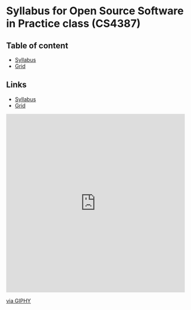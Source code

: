 # Syllabus for Open Source Software in Practice class (CS4387) 
## Table of content
- [Syllabus](https://github.com/bennColl-cs4387/Ahmed-Syllabus/blob/main/Syllabus.md) 
- [Grid](https://github.com/bennColl-cs4387/Ahmed-Syllabus/blob/main/Class%20Grid.md)

## Links 
- [Syllabus](https://docs.google.com/document/d/10oSBZbcdeVWcwKRMsuEoegaglVMfXxisCKBqXi1y7dg/edit#heading=h.wkbtxxjrjn87)
- [Grid](https://docs.google.com/spreadsheets/d/1yWwf-fh3PES6CIb6Tr_0IHoXCXhu7YPrcLnqztgNYm0/edit?gid=0#gid=0)


<iframe src="https://giphy.com/embed/26u6dIwIphLj8h10A" width="480" height="480" frameBorder="0" class="giphy-embed" allowFullScreen></iframe>
<p><a href="https://giphy.com/gifs/26u6dIwIphLj8h10A">via GIPHY</a></p>
